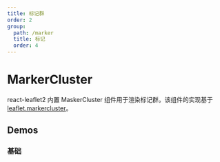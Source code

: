```yaml
---
title: 标记群
order: 2
group:
  path: /marker
  title: 标记
  order: 4
---
```


# MarkerCluster

react-leaflet2 内置 MaskerCluster 组件用于渲染标记群。该组件的实现基于 [leaflet.markercluster](https://github.com/Leaflet/Leaflet.markercluster)。

## Demos

### 基础

<code src="./cluster" />

<API src="../../../src/components/Marker/MarkerCluster/index.tsx"></API>
